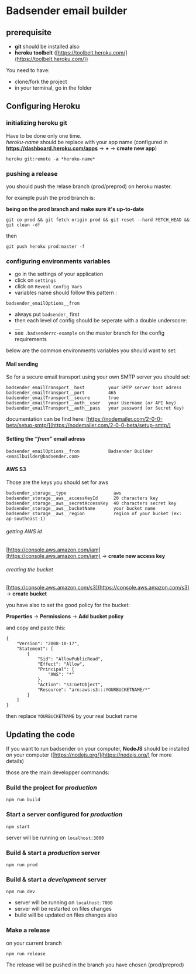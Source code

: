 # Badsender email builder

## prerequisite

- **git** should be installed also
- **heroku toolbelt** ([https://toolbelt.heroku.com/](https://toolbelt.heroku.com/))

You need to have:

- clone/fork the project
- in your terminal, go in the folder


## Configuring Heroku

### initializing heroku git

Have to be done only one time.  
*heroku-name* should be replace with your app name (configured in **https://dashboard.heroku.com/apps** -> **+** -> **create new app**)

```
heroku git:remote -a *heroku-name*
```

### pushing a release

you should push the relase branch (prod/preprod) on heroku master.

for example push the prod branch is:

**being on the prod branch and make sure it's up-to-date**

```
git co prod && git fetch origin prod && git reset --hard FETCH_HEAD && git clean -df
```

then

```
git push heroku prod:master -f
```

### configuring environments variables

- go in the settings of your application
- click on `settings`
- click on `Reveal Config Vars`
- variables name should follow this pattern :

```
badsender_emailOptions__from
```

- always put `badsender_` first
- then each level of config should be seperate with a double underscore: `__`
- see `.badsenderrc-example` on the master branch for the config requirements

below are the common environments variables you should want to set:


#### Mail sending

So for a secure email transport using your own SMTP server you should set:

```
badsender_emailTransport__host         your SMTP server host adress
badsender_emailTransport__port         465
badsender_emailTransport__secure       true
badsender_emailTransport__auth__user   your Username (or API key)
badsender_emailTransport__auth__pass   your password (or Secret Key)
```

documentation can be find here: [https://nodemailer.com/2-0-0-beta/setup-smtp/](https://nodemailer.com/2-0-0-beta/setup-smtp/)


#### Setting the *“from”* email adress


```
badsender_emailOptions__from           Badsender Builder <emailbuilder@badsender.com>			
```

#### AWS S3

Those are the keys you should set for aws

```
badsender_storage__type                  aws
badsender_storage__aws__accessKeyId      20 characters key
badsender_storage__aws__secretAccessKey  40 characters secret key
badsender_storage__aws__bucketName       your bucket name
badsender_storage__aws__region           region of your bucket (ex: ap-southeast-1)
```

###### getting AWS id

[https://console.aws.amazon.com/iam](https://console.aws.amazon.com/iam) -> **create new access key**

###### creating the bucket

[https://console.aws.amazon.com/s3](https://console.aws.amazon.com/s3) -> **create bucket**

you have also to set the good policy for the bucket:

**Properties** -> **Permissions** -> **Add bucket policy**

and copy and paste this:

```
{
	"Version": "2008-10-17",
	"Statement": [
		{
			"Sid": "AllowPublicRead",
			"Effect": "Allow",
			"Principal": {
				"AWS": "*"
			},
			"Action": "s3:GetObject",
			"Resource": "arn:aws:s3:::YOURBUCKETNAME/*"
		}
	]
}
```

then replace `YOURBUCKETNAME` by your real bucket name


## Updating the code

If you want to run badsender on your computer, **NodeJS** should be installed on your computer ([https://nodejs.org/](https://nodejs.org/) for more details)  

those are the main developper commands:

### Build the project for *production*

```
npm run build
```

### Start a server configured for *production* 

```
npm start
```

server will be running on `localhost:3000`

### Build & start a *production* server

```
npm run prod
```

### Build & start a *development* server

```
npm run dev
```

- server will be running on `localhost:7000`
- server will be restarted on files changes
- build will be updated on files changes also

### Make a release

on your current branch

```
npm run release
```

The release will be pushed in the branch you have chosen (prod/preprod)
